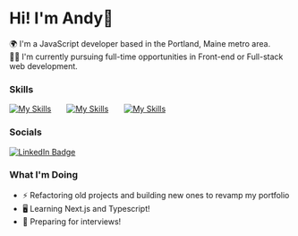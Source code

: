 Hi! I'm Andy👋
========================================================================================================================================

🌍 I'm a JavaScript developer based in the Portland, Maine metro area. 
<br/>
🏃‍♂️ I'm currently pursuing full-time opportunities in Front-end or Full-stack web development.
<br/>

### Skills

[![My Skills](https://skillicons.dev/icons?i=html,css,js)](https://skillicons.dev) &nbsp;&nbsp;&nbsp;&nbsp;&nbsp; [![My Skills](https://skillicons.dev/icons?i=react,materialui)](https://skillicons.dev) &nbsp;&nbsp;&nbsp;&nbsp;&nbsp; [![My Skills](https://skillicons.dev/icons?i=nodejs,express,postgres)](https://skillicons.dev) &nbsp;&nbsp;&nbsp;&nbsp;&nbsp;
<br/>

### Socials

<div id="badges">
  <a href="https://www.linkedin.com/in/andrewmgauthier/" target="_blank">
    <img src="https://img.shields.io/badge/LinkedIn-blue?style=for-the-badge&logo=linkedin&logoColor=white" alt="LinkedIn Badge"/>
  </a>
</div>

### What I'm Doing
* ⚡ Refactoring old projects and building new ones to revamp my portfolio
* 🖥️ Learning Next.js and Typescript!
* 👔 Preparing for interviews!

<!--
**amgauthier1992/amgauthier1992** is a ✨ _special_ ✨ repository because its `README.md` (this file) appears on your GitHub profile.

Here are some ideas to get you started:

- 🔭 I’m currently working on ...
- 🌱 I’m currently learning ...
- 👯 I’m looking to collaborate on ...
- 🤔 I’m looking for help with ...
- 💬 Ask me about ...
- 📫 How to reach me: ...
- 😄 Pronouns: ...
- ⚡ Fun fact: ...
-->
